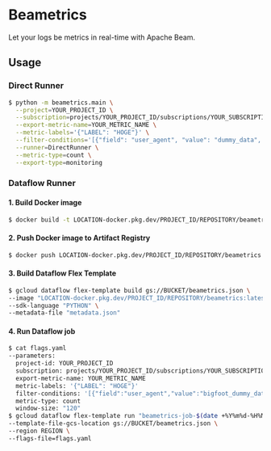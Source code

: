 # Beametrics

Let your logs be metrics in real-time with Apache Beam.

## Usage

### Direct Runner

```bash
$ python -m beametrics.main \
  --project=YOUR_PROJECT_ID \
  --subscription=projects/YOUR_PROJECT_ID/subscriptions/YOUR_SUBSCRIPTION \
  --export-metric-name=YOUR_METRIC_NAME \
  --metric-labels='{"LABEL": "HOGE"}' \
  --filter-conditions='[{"field": "user_agent", "value": "dummy_data", "operator": "equals"}]' \
  --runner=DirectRunner \
  --metric-type=count \
  --export-type=monitoring
```

### Dataflow Runner

#### 1. Build Docker image

```bash
$ docker build -t LOCATION-docker.pkg.dev/PROJECT_ID/REPOSITORY/beametrics:latest .
```

#### 2. Push Docker image to Artifact Registry

```bash
$ docker push LOCATION-docker.pkg.dev/PROJECT_ID/REPOSITORY/beametrics:latest
```

#### 3. Build Dataflow Flex Template

```bash
$ gcloud dataflow flex-template build gs://BUCKET/beametrics.json \
--image "LOCATION-docker.pkg.dev/PROJECT_ID/REPOSITORY/beametrics:latest" \
--sdk-language "PYTHON" \
--metadata-file "metadata.json"
```

#### 4. Run Dataflow job

```bash
$ cat flags.yaml
--parameters:
  project-id: YOUR_PROJECT_ID
  subscription: projects/YOUR_PROJECT_ID/subscriptions/YOUR_SUBSCRIPTION
  export-metric-name: YOUR_METRIC_NAME
  metric-labels: '{"LABEL": "HOGE"}'
  filter-conditions: '[{"field":"user_agent","value":"bigfoot_dummy_data","operator":"equals"}]'
  metric-type: count
  window-size: "120"
$ gcloud dataflow flex-template run "beametrics-job-$(date +%Y%m%d-%H%M%S)" \
--template-file-gcs-location gs://BUCKET/beametrics.json \
--region REGION \
--flags-file=flags.yaml
```
